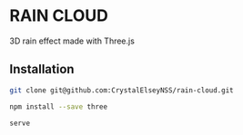 # RAIN CLOUD

3D rain effect made with Three.js


## Installation

```bash
git clone git@github.com:CrystalElseyNSS/rain-cloud.git
```

```bash
npm install --save three
```

```bash
serve
```